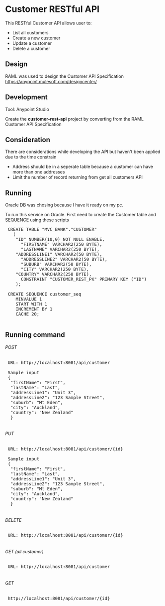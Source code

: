 # Customer RESTful API
This RESTful Customer API allows user to:
  - List all customers
  - Create a new customer
  - Update a customer
  - Delete a customer
  
 ## Design
 RAML was used to design the Customer API Specification
 https://anypoint.mulesoft.com/designcenter/
 
 ## Development
 Tool: Anypoint Studio
 
 Create the **customer-rest-api** project by converting from the RAML Customer API Specification
 
 ## Consideration
 There are considerations while developing the API but haven't been applied due to the time constrain
  - Address should be in a seperate table because a customer can have more than one addresses
  - Limit the number of record returning from get all customers API
 
 ## Running
 Oracle DB was chosing because I have it ready on my pc.
 
 To run this service on Oracle. First need to create the Customer table and SEQUENCE using these scripts
 
 <pre>
 CREATE TABLE "MVC_BANK"."CUSTOMER" 
   (	
    "ID" NUMBER(10,0) NOT NULL ENABLE, 
	  "FIRSTNAME" VARCHAR2(250 BYTE), 
	  "LASTNAME" VARCHAR2(250 BYTE), 
    "ADDRESSLINE1" VARCHAR2(50 BYTE), 
	  "ADDRESSLINE2" VARCHAR2(50 BYTE), 
	  "SUBURB" VARCHAR2(50 BYTE), 
	  "CITY" VARCHAR2(250 BYTE), 
    "COUNTRY" VARCHAR2(250 BYTE), 
	  CONSTRAINT "CUSTOMER_REST_PK" PRIMARY KEY ("ID")
    );

 CREATE SEQUENCE customer_seq
    MINVALUE 1
    START WITH 1
    INCREMENT BY 1
    CACHE 20;
 </pre>
 
 ## Running command
 ###### POST
 <pre>
 URL: http://localhost:8081/api/customer
 
 Sample input
 {
  "firstName": "First",
  "lastName": "Last",
  "addressLine1": "Unit 3",
  "addressLine2": "123 Sample Street",
  "suburb": "Mt Eden",
  "city": "Auckland",
  "country": "New Zealand"
  }
 </pre>
 
 ###### PUT
 <pre>
 URL: http://localhost:8081/api/customer/{id}
 
 Sample input
 {
  "firstName": "First",
  "lastName": "Last",
  "addressLine1": "Unit 3",
  "addressLine2": "123 Sample Street",
  "suburb": "Mt Eden",
  "city": "Auckland",
  "country": "New Zealand"
  }
 </pre>
 
 ###### DELETE
 <pre>
 URL: http://localhost:8081/api/customer/{id}
 </pre>
 
 ###### GET (all customer)
 <pre>
 URL: http://localhost:8081/api/customer
 </pre>
 
  ###### GET
 <pre>
 http://localhost:8081/api/customer/{id}
 </pre>
